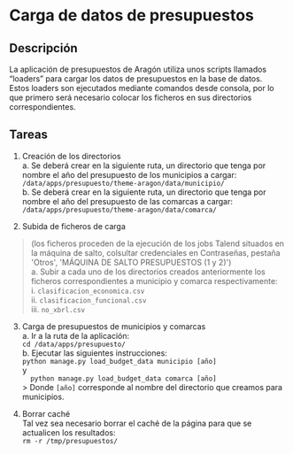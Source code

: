 # Carga de datos de presupuestos

## Descripción
La aplicación de presupuestos de Aragón utiliza unos scripts llamados “loaders” para cargar los datos de presupuestos en la base de datos.   
Estos loaders son ejecutados mediante comandos desde consola, por lo que primero será necesario colocar los ficheros en sus directorios correspondientes.

## Tareas
1. Creación de los directorios  
        a. Se deberá crear en la siguiente ruta, un directorio que tenga por nombre el año del presupuesto de los municipios a cargar:  
`/data/apps/presupuesto/theme-aragon/data/municipio/`  
        b. Se deberá crear en la siguiente ruta, un directorio que tenga por nombre el año del presupuesto de las comarcas a cargar:    
`/data/apps/presupuesto/theme-aragon/data/comarca/`  

2. Subida de ficheros de carga 
> (los ficheros proceden de la ejecución de los jobs Talend situados en la máquina de salto, colsultar credenciales en Contraseñas, pestaña 'Otros', 'MÁQUINA DE SALTO PRESUPUESTOS (1 y 2)')   
        a. Subir a cada uno de los directorios creados anteriormente los ficheros correspondientes a municipio y comarca respectivamente:  
            i. `clasificacion_economica.csv`  
            ii. `clasificacion_funcional.csv`  
            iii. `no_xbrl.csv`  
            
3. Carga de presupuestos de municipios y comarcas  
        a. Ir a la ruta de la aplicación:  
        ```
        cd /data/apps/presupuesto/
        ```  
        b. Ejecutar las siguientes instrucciones:  
        ```
        python manage.py load_budget_data municipio [año]  
        ```  
        y  
        ```  
        python manage.py load_budget_data comarca [año]  
        ```  
        > Donde `[año]` corresponde al nombre del directorio que creamos para municipios.
        
4. Borrar caché  
        Tal vez sea necesario borrar el caché de la página para que se actualicen los resultados:  
        ```
        rm -r /tmp/presupuestos/
        ```

